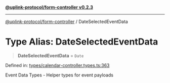 [**@uplink-protocol/form-controller v0.2.3**](../README.md)

***

[@uplink-protocol/form-controller](../globals.md) / DateSelectedEventData

# Type Alias: DateSelectedEventData

> **DateSelectedEventData** = `Date`

Defined in: [types/calendar-controller.types.ts:363](https://github.com/jmkcoder/uplink-protocol-calendar/blob/dfbd1d9163b3335ef17060f21cb7756b2a9c621d/src/types/calendar-controller.types.ts#L363)

Event Data Types - Helper types for event payloads
